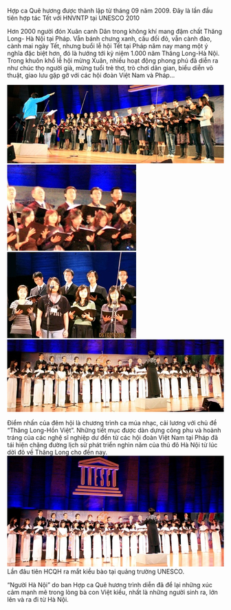 <!--
title:Tết Canh Dần lần hợp tác đầu tiên của HCQH và HNVNTP tại UNESCO 06.02.2010
author: Nguyễn Tích Kỳ
status: completed
-->

Hợp ca Quê hương được thành lập từ tháng 09 năm 2009.
Đây là lần đầu tiên hợp tác Tết với HNVNTP  tại UNESCO 2010
 
Hơn 2000 người đón Xuân canh Dân trong không khí mang đậm chất Thăng Long- Hà Nội tại Pháp.
Vẫn bánh chưng xanh, câu đối đỏ, vẫn cành đào, cành mai ngày Tết, nhưng buổi lễ hội Tết tại Pháp năm nay mang một ý nghĩa đặc biệt hơn, đó là hướng tới kỷ niệm 1.000 năm Thăng Long-Hà Nội. Trong khuôn khổ lễ hội mừng Xuân, nhiều hoạt động phong phú đã diễn ra như chúc thọ người già, mừng tuổi trẻ thơ, trò chơi dân gian, biểu diễn võ thuật, giao lưu gặp gỡ với các hội đoàn Việt Nam và Pháp…
 
![](1.jpg)  
![](23.jpg)  ![](32.jpg)  
![](4.jpg)   
 

Điểm nhấn của đêm hội là chương trình ca múa nhạc, cải lương với chủ đề “Thăng Long-Hồn Việt”. Những tiết mục được dàn dựng công phu và hoành tráng của các nghệ sĩ nghiệp dư đến từ các hội đoàn Việt Nam tại Pháp đã tái hiện chặng đường lịch sử phát triển nghìn năm của thủ đô Hà Nội từ lúc dời đô về Thăng Long cho đến nay. 
![](5.jpg) 
Lần đâu tiên HCQH ra mắt kiều bào tại quảng trường UNESCO.

“Người Hà Nội” do ban Hợp ca Quê hương trình diễn đã để lại những xúc cảm mạnh mẽ trong lòng bà con Việt kiều, nhất là những người sinh ra, lớn lên và ra đi từ Hà Nội.
